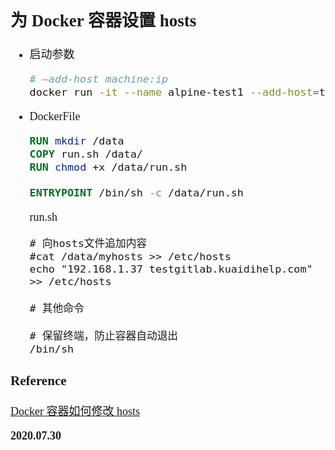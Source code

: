 <font size=4 face='楷体'>

## 为 Docker 容器设置 hosts

- 启动参数

  ```bash
  # –add-host machine:ip
  docker run -it --name alpine-test1 --add-host=test.baidu.com:192.168.1.37 docker.io/alpine
  ```

- DockerFile

  ```DockerFile
  RUN mkdir /data
  COPY run.sh /data/
  RUN chmod +x /data/run.sh

  ENTRYPOINT /bin/sh -c /data/run.sh
  ```

  run.sh

  ```shell
  # 向hosts文件追加内容
  #cat /data/myhosts >> /etc/hosts
  echo "192.168.1.37 testgitlab.kuaidihelp.com"  >> /etc/hosts

  # 其他命令

  # 保留终端，防止容器自动退出
  /bin/sh
  ```

### Reference

[Docker 容器如何修改 hosts](https://www.cnblogs.com/mrnx2004/p/11767354.html)

**2020.07.30**
